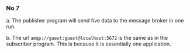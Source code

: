 ### No 7

a. The publisher program will send five data to the message broker in one run.

b. The url `amqp://guest:guest@localhost:5672` is the same as in the subscriber program. This is because it is essentially one application.